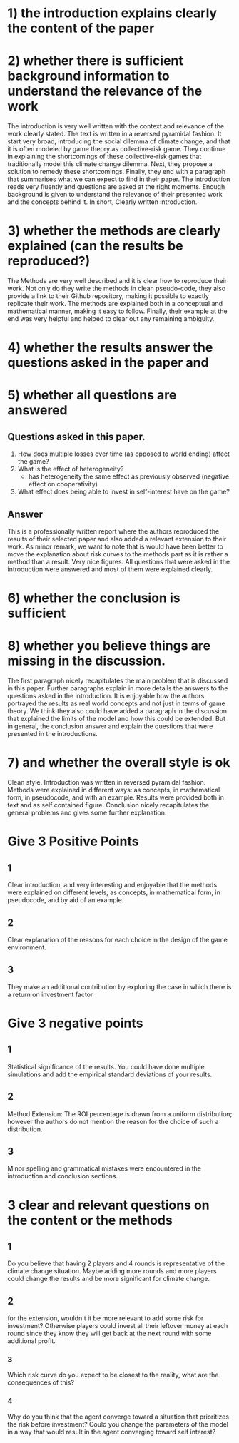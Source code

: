 # 1) the introduction explains clearly the content of the paper
# 2) whether there is sufficient background information to understand the relevance of the work

The introduction is very well written with the context and relevance of the work clearly stated.
The text is written in a reversed pyramidal fashion.
It start very broad, introducing the social dilemma of climate change,
and that it is often modeled by game theory as collective-risk game.
They continue in explaining the shortcomings of these collective-risk games 
that traditionally model this climate change dilemma.
Next, they propose a solution to remedy these shortcomings.
Finally, they end with a paragraph that summarises what we can expect to find in their paper.
The introduction reads very fluently 
and questions are asked at the right moments.
Enough background is given to understand the relevance of their presented work and the concepts behind it. 
In short, Clearly written introduction.

# 3) whether the methods are clearly explained (can the results be reproduced?)

The Methods are very well described and it is clear how to reproduce their work.
Not only do they write the methods in clean pseudo-code,
they also provide a link to their Github repository,
making it possible to exactly replicate their work.
The methods are explained both in a conceptual and mathematical manner, 
making it easy to follow.
Finally, their example at the end was very helpful 
and helped to clear out any remaining ambiguity.


# 4) whether the results answer the questions asked in the paper and 
# 5) whether all questions are answered
## Questions asked in this paper.

1. How does multiple losses over time (as opposed to world ending) affect the game?
2. What is the effect of heterogeneity?
	- has heterogeneity the same effect as previously observed (negative effect on cooperativity)
3. What effect does being able to invest in self-interest have on the game?

## Answer

This is a professionally written report where the authors reproduced the results of their selected paper and also added a relevant extension to their work.
As minor remark, we want to note that is would have been better 
to move the explanation about risk curves to the methods part as it is rather a method than a result.
Very nice figures. 
All questions that were asked in the introduction were answered and most of them were explained clearly.


# 6) whether the conclusion is sufficient
# 8) whether you believe things are missing in the discussion.

The first paragraph nicely recapitulates the main problem that is discussed in this paper.
Further paragraphs explain in more details the answers to the questions asked in the introduction.
It is enjoyable how the authors portrayed the results as real world concepts and not just in terms of game theory.
We think they also could have added a paragraph in the discussion that explained the limits of the model and how this could be extended.
But in general,
the conclusion answer and explain the questions that were presented in the introductions.

# 7) and whether the overall style is ok

Clean style.
Introduction was written in reversed pyramidal fashion.
Methods were explained in different ways:
as concepts, in mathematical form, in pseudocode, and with an example.
Results were provided both in text and as self contained figure. 
Conclusion nicely recapitulates the general problems and gives some further explanation.


# Give 3 Positive Points
## 1
Clear introduction,
and very interesting and enjoyable that the methods were explained on different levels,
as concepts, in mathematical form, in pseudocode, and by aid of an example.

## 2
Clear explanation of the reasons for each choice in the design of the game environment.

## 3
They make an additional contribution by exploring the case in which there is a return on investment factor



# Give 3 negative points
## 1
Statistical significance of the results.
You could have done multiple simulations and add the empirical standard deviations of your results.

## 2
Method Extension: The ROI percentage is drawn from a uniform distribution; however the authors do not mention the reason for the choice of such a distribution.

## 3
Minor spelling and grammatical mistakes were encountered in the introduction and conclusion sections.


# 3 clear and relevant questions on the content or the methods
## 1
Do you believe that having 2 players and 4 rounds is representative of the climate change situation. 
Maybe adding more rounds and more players could change the results and be more significant for climate change.

## 2
for the extension, wouldn't it be more relevant to add some risk for investment? 
Otherwise players could invest all their leftover money at each round since they know they will get back at the next round with some additional profit.

### 3 
Which risk curve do you expect to be closest to the reality, what are the consequences of this?


### 4
Why do you think that the agent converge toward a situation that prioritizes the risk before investment?
Could you change the parameters of the model in a way that would result in the agent converging toward self interest? 


